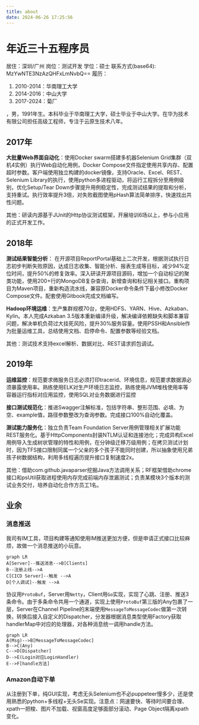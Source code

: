 ```yaml
---
title: about
date: 2024-06-26 17:25:56
---
```


# 年近三十五程序员

居住：深圳/广州
岗位：测试开发
学位：硕士
联系方式(base64): MzYwNTE3NzAzQHFxLmNvbQ==
履历：
1. 2010-2014：华南理工大学
2. 2014-2016：中山大学
3. 2017-2024：菊厂

，男，1991年生。本科毕业于华南理工大学，硕士毕业于中山大学。在华为技术有限公司担任高级工程师，专注于云原生技术八年。

## 2017年

**大批量Web界面自动化**：使用Docker swarm搭建多机器Selenium Grid集群（双机4实例）执行Web自动化用例，Docker Compose文件指定使用共享内存、配置超时参数。客户端使用独立构建的docker镜像，支持Oracle、Excel、REST、Selenium Library的执行，使用python多进程驱动，将运行工程拆分至用例级别，优化Setup/Tear Down步骤提升用例稳定性，完成测试结果的提取和分析，支持重试。执行效率提升3倍，对失败截图使用pHash算法简单排序，快速找出共性问题。

其他：研读内源基于JUnit的Http协议测试框架，开展培训6场以上，参与小应用的正式开发工作。

## 2018年

**测试结果智能分析**： 在开源项目ReportPortal基础上二次开发，根据测试执行日志初步判断失败原因，达成日志收集、智能分析、报表生成等目标，减少94%定位时间，提升50%的修复效率。深入研读开源项目源码，增加一个自动标记的聚类功能，使用200+行的MongoDB复杂查询，新增查询和标记相关接口。重构项目为Maven项目，重新构造流水线，兼容原Docker命令条件下最小修改Docker Compose文件。配套使用Gitbook完成文档编写。

**Hadoop环境运维**：生产集群规模70台，使用HDFS、YARN、Hive、Azkaban、Kylin。本人完成Azkaban 3.5版本重新编译升级，解决编译依赖缺失和脚本兼容问题，解决单机负荷过大挂死风险，提升30%服务容量。使用PSSH和Ansible作为批量运维工具，总结使用文档、启停命令、配置参数等经验文档。

其他：测试技术支持excel解析、数据对比、REST请求抓包调试。

## 2019年

**运维监控**：规范要求微服务日志必须打印tracerid、环境信息，规范要求数据源必须暴露使用率。熟练使用ELK对生产环境日志监控，熟练使用JVM堆栈使用率等容器运行指标对应用监控，使用SQL对业务数据进行监控

**接口测试规范化**：推进Swagger注解标准，包括字符串、整形范围、必填、为空、example值，路径参数整改为查询参数。完成接口100%自动化覆盖。

**测试能力服务化**：独立负责Team Foundation Server用例管理相关扩展功能REST服务化。基于HttpComponents封装NTLM认证和连接池化；完成异构Excel用例导入生成树状管理的特性和用例，在分钟级迁移万级用例；在拷贝测试计划时，因为TFS接口限制同属一个父亲的多个孩子不能同时创建，所以抽象使用兄弟孩子树数据结构，利用多线程遍历提升接口复制速度2x。

其他：借助com.github.javaparser挖掘Java方法调用关系；RF框架借助chrome接口和psUtil获取进程使用内存完成前端内存泄漏测试；负责某模块3个版本的测试业务交付，培养自动化合作方员工1名。

## 业余

### 消息推送

我司有IM工具，项目构建等通知使用IM推送更加方便，但是申请正式接口比较麻烦，故做一个消息推送的小玩意。

```mermaid
graph LR
A[Server]--推送消息-->B[Clients]
B--注册上线-->A
C[CICD Server]--触发 -->A
D[个人调试]--触发 -->A
```

协议用`ProtoBuf`，Server用`Netty`，Client用`Go`实现，实现了心跳、注册、推送3条命令。由于多条命令共用一个通道，实现上使用`ProtoBuf`第三版的Any包裹了一层，Server在Channel Pipeline的末端使用`MessageToMessageCodec`做第一次转换，转换后接入自定义的Dispatcher，分发器根据消息类型使用Factory获取handlerMap中对应的处理器，对各种消息统一调用handle方法。

```mermaid
graph LR
A(Msg)-->B[MessageToMessageCodec]
B-->C(Any)
C-->D[Dispatcher]
D-->E(Login对应LoginHandler)
E-->F[handle方法]
```

### Amazon自动下单

从注册到下单，纯GUI实现，考虑无头Selenium也不必puppeteer慢多少，还是使用熟悉的python+多线程+无头Se实现。注意点：网速要快、等待时间要合理、xpath一把梭、图片不加载、视窗高度足够面部分滚动、Page Object隔离xpath变化。

